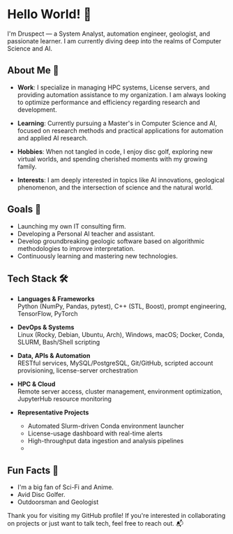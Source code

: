 # Hello World! 👋

I'm Druspect — a System Analyst, automation engineer, geologist, and passionate learner. I am currently diving deep into the realms of Computer Science and AI.

## About Me 🚀

- **Work**: I specialize in managing HPC systems, License servers, and providing automation assistance to my organization. I am always looking to optimize performance and efficiency regarding research and development.
  
- **Learning**: Currently pursuing a Master's in Computer Science and AI, focused on research methods and practical applications for automation and applied AI research.
  
- **Hobbies**: When not tangled in code, I enjoy disc golf, exploring new virtual worlds, and spending cherished moments with my growing family.
  
- **Interests**: I am deeply interested in topics like AI innovations, geological phenomenon, and the intersection of science and the natural world.

## Goals 🎯

- Launching my own IT consulting firm.
- Developing a Personal AI teacher and assistant.
- Develop groundbreaking geologic software based on algorithmic methodologies to improve interpretation.
- Continuously learning and mastering new technologies.

## Tech Stack 🛠️

- **Languages & Frameworks**  
  Python (NumPy, Pandas, pytest), C++ (STL, Boost), prompt engineering, TensorFlow, PyTorch

- **DevOps & Systems**  
  Linux (Rocky, Debian, Ubuntu, Arch), Windows, macOS; Docker, Conda, SLURM, Bash/Shell scripting

- **Data, APIs & Automation**  
  RESTful services, MySQL/PostgreSQL, Git/GitHub, scripted account provisioning, license-server orchestration

- **HPC & Cloud**  
  Remote server access, cluster management, environment optimization, JupyterHub resource monitoring

- **Representative Projects**  
  - Automated Slurm-driven Conda environment launcher  
  - License-usage dashboard with real-time alerts  
  - High-throughput data ingestion and analysis pipelines
  -   

## Fun Facts 🌟

- I'm a big fan of Sci-Fi and Anime.
- Avid Disc Golfer.
- Outdoorsman and Geologist


Thank you for visiting my GitHub profile! If you're interested in collaborating on projects or just want to talk tech, feel free to reach out. 📬
